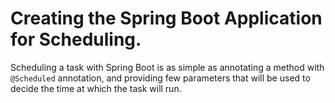 # Creating the Spring Boot Application for Scheduling.

<p>Scheduling a task with Spring Boot is as simple as annotating a method with <code class="language-text">@Scheduled</code> annotation, and providing few parameters that will be used to decide the time at which the task will run.</p>
